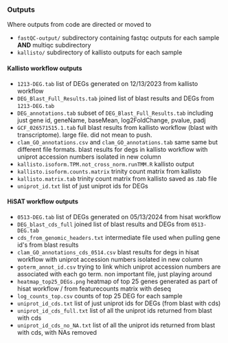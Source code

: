 ### Outputs
Where outputs from code are directed or moved to

- `fastQC-output/` subdirectory containing fastqc outputs for each sample **AND** multiqc subdirectory
- `kallisto/` subdirectory of kallisto outputs for each sample

#### Kallisto workflow outputs
- `1213-DEG.tab` list of DEGs generated on 12/13/2023 from kallisto workflow
- `DEG_Blast_Full_Results.tab` joined list of blast results and DEGs from `1213-DEG.tab`
- `DEG_annotations.tab` subset of `DEG_Blast_Full_Results.tab` including just gene id, geneName, baseMean, log2FoldChange, pvalue, padj
- `GCF_026571515.1.tab` full blast results from kallisto workflow (blast with transcriptome). large file. did not mean to push.
- `clam_GO_annotations.csv` and `clam_GO_annotations.tab` same same but different file formats. blast results for degs in kallisto workflow with uniprot accession numbers isolated in new column
- `kallisto.isoform.TPM.not_cross_norm.runTMM.R` kallisto output
- `kallisto.isoform.counts.matrix` trinity count matrix from kallisto
- `kallisto.matrix.tab` trinity count matrix from kallisto saved as .tab file
- `uniprot_id.txt` list of just uniprot ids for DEGs
  

#### HiSAT workflow outputs
- `0513-DEG.tab` list of DEGs generated on 05/13/2024 from hisat workflow
- `DEG_blast_cds_full` joined list of blast results and DEGs from `0513-DEG.tab`
- `cds_from_genomic_headers.txt` intermediate file used when pulling gene id's from blast results
- `clam_GO_annotations_cds_0514.csv` blast results for degs in hisat workflow with uniprot accession numbers isolated in new column
- `goterm_annot_id.csv` trying to link which uniprot accession numbers are associated with each go term. non important file, just playing around
- `heatmap_top25_DEGs.png` heatmap of top 25 genes generated as part of hisat workflow / from featurecounts matrix with deseq
- `log_counts_top.csv` counts of top 25 DEG for each sample
- `uniprot_id_cds.txt` list of just uniprot ids for DEGs (from blast with cds)
- `uniprot_id_cds_full.txt` list of all the uniprot ids returned from blast with cds
- `uniprot_id_cds_no_NA.txt` list of all the uniprot ids returned from blast with cds, with NAs removed



